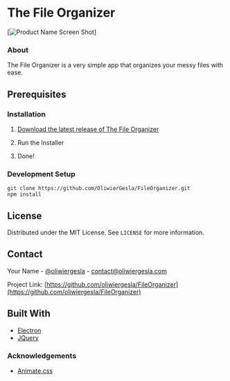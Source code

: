 # The File Organizer

[![Product Name Screen Shot][product-screenshot]]




### About

The File Organizer is a very simple app that organizes your messy files with ease.



## Prerequisites

### Installation
1. [Download the latest release of The File Organizer](https://github.com/OliwierGesla/FileOrganizer/releases/latest)

2. Run the Installer
3. Done!

### Development Setup
    git clone https://github.com/OliwierGesla/FileOrganizer.git
    npm install




## License

Distributed under the MIT License. See `LICENSE` for more information.



## Contact

Your Name - [@oliwiergesla](https://twitter.com/oliwiergesla) - contact@oliwiergesla.com

Project Link: [https://github.com/oliwiergesla/FileOrganizer](https://github.com/oliwiergesla/FileOrganizer)



## Built With

* [Electron](https://electronjs.org/)
* [JQuery](https://jquery.com)



### Acknowledgements
* [Animate.css](https://daneden.github.io/animate.css)


[product-screenshot]: images/screenshot.png
